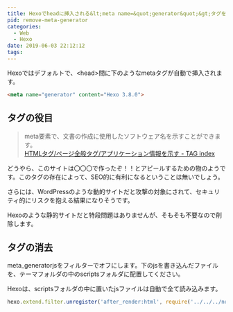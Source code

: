 ```yaml
---
title: Hexoでheadに挿入される&lt;meta name=&quot;generator&quot;&gt;タグを消す
pid: remove-meta-generator
categories:
  - Web
  - Hexo
date: 2019-06-03 22:12:12
tags:
---
```


Hexoではデフォルトで、&lt;head&gt;間に下のようなmetaタグが自動で挿入されます。

```html
<meta name="generator" content="Hexo 3.8.0">
```


## タグの役目

> meta要素で、文書の作成に使用したソフトウェア名を示すことができます。  
> [HTMLタグ/ページ全般タグ/アプリケーション情報を示す - TAG index](https://www.tagindex.com/html_tag/page/meta_generator.html)


どうやら、このサイトは〇〇〇で作ったぞ！！とアピールするための物のようです。このタグの存在によって、SEO的に有利になるということは無いでしょう。

さらには、WordPressのような動的サイトだと攻撃の対象にされて、セキュリティ的にリスクを抱える結果になりそうです。

Hexoのような静的サイトだと特段問題はありませんが、そもそも不要なので削除します。

## タグの消去

meta_generatorjsをフィルターでオフにします。下のjsを書き込んだファイルを、テーマフォルダの中のscriptsフォルダに配置してください。

Hexoは、scriptsフォルダの中に置いたjsファイルは自動で全て読み込みます。

```javascript
hexo.extend.filter.unregister('after_render:html', require('../../../node_modules/hexo/lib/plugins/filter/meta_generator'));
```
